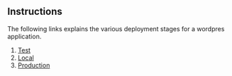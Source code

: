 ## **Instructions**

The following links explains the various deployment stages for a wordpres application.

1. [Test](test/README.md)
2. [Local](local/README.md)
3. [Production](production/README.md)




